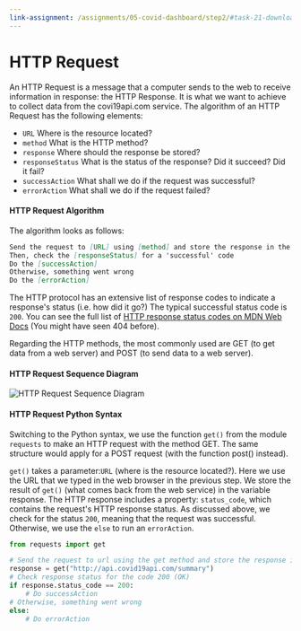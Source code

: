 ```yaml
---
link-assignment: /assignments/05-covid-dashboard/step2/#task-21-download-summary
---
```


# HTTP Request

An HTTP Request is a message that a computer sends to the web to receive information in response: the HTTP Response. It is what we want to achieve to collect data from the covi19api.com service. The algorithm of an HTTP Request has the following elements:

- `URL` Where is the resource located?
- `method` What is the HTTP method?
- `response` Where should the response be stored?
- `responseStatus` What is the status of the response? Did it succeed? Did it fail?
- `successAction` What shall we do if the request was successful?
- `errorAction` What shall we do if the request failed?

#### HTTP Request Algorithm

The algorithm looks as follows:

```markdown
Send the request to [URL] using [method] and store the response in the variable [response]
Then, check the [responseStatus] for a 'successful' code
Do the [successAction]
Otherwise, something went wrong
Do the [errorAction]
```

The HTTP protocol has an extensive list of response codes to indicate a response's status (i.e. how did it go?) The typical successful status code is `200`. You can see the full list of [HTTP response status codes on MDN Web Docs](https://developer.mozilla.org/nl/docs/Web/HTTP/Status) (You might have seen 404 before).

Regarding the HTTP methods, the most commonly used are GET (to get data from a web server) and POST (to send data to a web server).

#### HTTP Request Sequence Diagram

![HTTP Request Sequence Diagram]({{site.baseurl}}/assets/images/assignment5-step2-http-req.png)

#### HTTP Request Python Syntax

Switching to the Python syntax, we use the function `get()` from the module `requests` to make an HTTP request with the method GET. The same structure would apply for a POST request (with the function post() instead).

`get()` takes a parameter:`URL` (where is the resource located?). Here we use the URL that we typed in the web browser in the previous step. We store the result of `get()` (what comes back from the web service) in the variable response. The HTTP response includes a property: `status_code`, which contains the request's HTTP response status. As discussed above, we check for the status `200`, meaning that the request was successful. Otherwise, we use the `else` to run an `errorAction`.


```python
from requests import get

# Send the request to url using the get method and store the response in response
response = get("http://api.covid19api.com/summary")
# Check response status for the code 200 (OK)
if response.status_code == 200:
    # Do successAction
# Otherwise, something went wrong
else:
    # Do errorAction
```